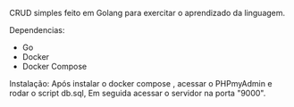 CRUD simples feito em Golang para exercitar o aprendizado da linguagem.

Dependencias: 
-  Go 
- Docker 
- Docker Compose

Instalação: 
Após instalar o docker compose , acessar o PHPmyAdmin e rodar o script db.sql, 
Em seguida acessar o servidor na porta "9000". 